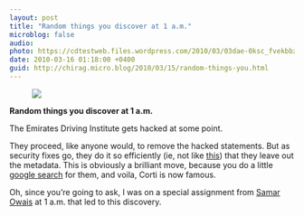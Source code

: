 ```yaml
---
layout: post
title: "Random things you discover at 1 a.m."
microblog: false
audio: 
photo: https://cdtestweb.files.wordpress.com/2010/03/03dae-0ksc_fvekbbz8iu0m.png
date: 2010-03-16 01:18:00 +0400
guid: http://chirag.micro.blog/2010/03/15/random-things-you.html
---
```

<figure><img src="https://cdtestweb.files.wordpress.com/2010/03/03dae-0ksc_fvekbbz8iu0m.png"></figure><p><strong>Random things you discover at 1 a.m.</strong></p>
<p>The Emirates Driving Institute gets hacked at some point.</p>
<p>They proceed, like anyone would, to remove the hacked statements. But as security fixes go, they do it so efficiently (ie, not like <a href="http://keross.posterous.com/mitigating-web-application-vulnerabilities-0" target="_blank">this</a>) that they leave out the metadata. This is obviously a brilliant move, because you do a little <a href="http://www.google.com/search?hl=en&amp;rlz=1C1GGLS_enAE370&amp;q=emirates+driving&amp;aq=f&amp;aqi=g-s1g-sx9&amp;aql=&amp;oq=" target="_blank">google search</a> for them, and voila, Corti is now famous.</p>
<p>Oh, since you’re going to ask, I was on a special assignment from <a href="http://www.twitter.com/samarowais" target="_blank">Samar Owais</a> at 1 a.m. that led to this discovery.</p>

